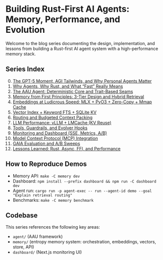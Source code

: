 # Building Rust-First AI Agents: Memory, Performance, and Evolution

Welcome to the blog series documenting the design, implementation, and lessons from building a Rust-first AI agent system with a high-performance memory stack.

## Series Index

0. [The GPT-5 Moment, AGI Tailwinds, and Why Personal Agents Matter](./00-intro-agi-gpt5.md)
1. [Why Agents, Why Rust, and What “Fast” Really Means](./01-why-agents-rust.md)
2. [The AAU Agent: Deterministic Core and Trait-Based Seams](./02-aau-agent-core.md)
3. [Memory from First Principles: 3-Tier Design and Hybrid Retrieval](./03-memory-architecture.md)
4. [Embeddings at Ludicrous Speed: MLX + PyO3 + Zero-Copy + Mmap Cache](./04-embeddings-mlx-pyo3.md)
5. [Vector Index + Keyword FTS + SQLite KV](./05-vector-fts-sqlite.md)
6. [Routing and Budgeted Context Packing](./06-routing-context.md)
7. [LLM Performance: vLLM + LMCache (KV Reuse)](./07-llm-vllm-lmcache.md)
8. [Tools, Guardrails, and Evolver Hooks](./08-tools-guards-evolver.md)
9. [Monitoring and Dashboard (SSE, Metrics, A/B)](./09-monitoring-dashboard.md)
10. [Model Context Protocol (MCP) Integration](./10-mcp-integration.md)
11. [GAIA Evaluation and A/B Sweeps](./11-gaia-ab-testing.md)
12. [Lessons Learned: Rust, Async, FFI, and Performance](./12-lessons-learned.md)

## How to Reproduce Demos

- Memory API: `make -C memory dev`
- Dashboard: `npm install --prefix dashboard && npm run -C dashboard dev`
- Agent run: `cargo run -p agent-exec -- run --agent-id demo --goal "Explain retrieval routing"`
- Benchmarks: `make -C memory benchmark`

## Codebase

This series references the following key areas:
- `agent/` (AAU framework)
- `memory/` (entropy memory system: orchestration, embeddings, vectors, store, API)
- `dashboard/` (Next.js monitoring UI)


